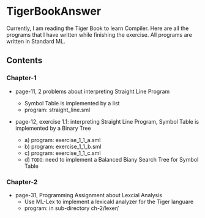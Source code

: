# TigerBookAnswer
Currently, I am reading the Tiger Book to learn Compiler. Here are all the programs that I have written while finishing the exercise. All programs are written in Standard ML.

## Contents
### Chapter-1
- page-11, 2 problems about interpreting Straight Line Program
  - Symbol Table is implemented by a list
  - program: straight_line.sml
  
- page-12, exercise 1.1: interpreting Straight Line Program, Symbol Table is implemented by a Binary Tree
  - a) program: exercise_1_1_a.sml
  - b) program: exercise_1_1_b.sml
  - c) program: exercise_1_1_c.sml
  - d) `TODO`: need to implement a Balanced Biany Search Tree for Symbol Table

### Chapter-2
- page-31, Programming Assignment about Lexcial Analysis
  - Use ML-Lex to implement a lexicakl analyzer for the Tiger languare
  - program: in sub-directory ch-2/lexer/

 

